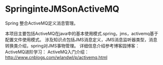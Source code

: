 # SpringinteJMSonActiveMQ
Spring 整合ActiveMQ定义消息管理。

本项目主要包括ActiveMQ在java中的基本使用模式.spring，jms，activemq基于配置文件使用模式。
涉及知识点包括JMS消息定义，JMS消息监听器类型，消息转换类介绍，spring对JMS事物管理。
详细信息介绍参考博客园博客：
ActiveMQ进阶学习：
ActiveMQ入门介绍：http://www.cnblogs.com/wlandwl/p/activemq.html


